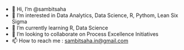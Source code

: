 - 👋 Hi, I’m @sambitsaha
- 👀 I’m interested in Data Analytics, Data Science, R, Pythom, Lean Six Sigma
- 🌱 I’m currently learning R, Data Science
- 💞️ I’m looking to collaborate on Process Excellence Initiatives
- 📫 How to reach me : sambitsaha.in@gmail.com

<!---
sambitsaha/sambitsaha is a ✨ special ✨ repository because its `README.md` (this file) appears on your GitHub profile.
You can click the Preview link to take a look at your changes.
--->
